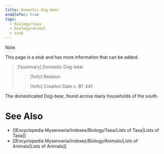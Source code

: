 ```yaml
---
title: Domestic Dog-bear
enableToc: true
tags:
  - biology/taxa
  - biology/animal
  - stub
---
```


> [!note]
> This page is a stub and has more information that can be added.

> [!summary] Domestic Dog-bear
> > [!info] Relation
>
> > [!info] Creation Date
> > c. BT 441

The domesticated Dog-bear, found across many households of the south.

# See Also
- [[Encyclopedia Mysenvaria/Indexes/Biology/Taxa/Lists of Taxa|Lists of Taxa]]
- [[Encyclopedia Mysenvaria/Indexes/Biology/Animals/Lists of Animals|Lists of Animals]]
